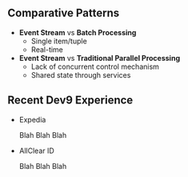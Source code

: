 ## Comparative Patterns
* <span>**Event Stream** vs **Batch Processing**</span>
    - <span>Single item/tuple</span>
    - <span>Real-time</span>
* <span>**Event Stream** vs **Traditional Parallel Processing**</span>
    - <span>Lack of concurrent control mechanism</span>
    - <span>Shared state through services</span>



## Recent Dev9 Experience
* <span>Expedia</span>
    
    <span>Blah Blah Blah</span>

* <span>AllClear ID</span>

    <span>Blah Blah Blah</span>
